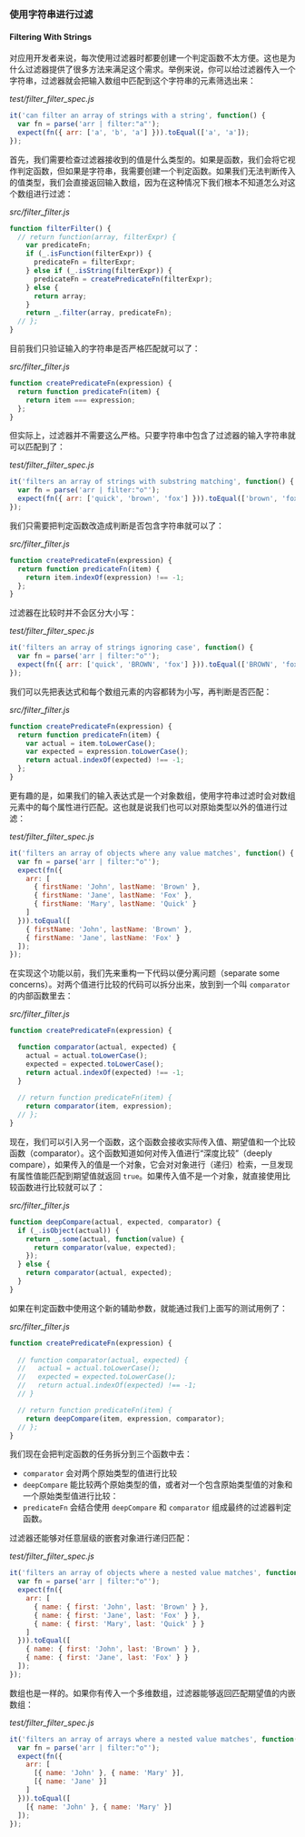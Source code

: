 ### 使用字符串进行过滤
#### Filtering With Strings

对应用开发者来说，每次使用过滤器时都要创建一个判定函数不太方便。这也是为什么过滤器提供了很多方法来满足这个需求。举例来说，你可以给过滤器传入一个字符串，过滤器就会把输入数组中匹配到这个字符串的元素筛选出来：

_test/filter_filter_spec.js_

```js
it('can filter an array of strings with a string', function() {
  var fn = parse('arr | filter:"a"');
  expect(fn({ arr: ['a', 'b', 'a'] })).toEqual(['a', 'a']);
});
```

首先，我们需要检查过滤器接收到的值是什么类型的。如果是函数，我们会将它视作判定函数，但如果是字符串，我需要创建一个判定函数。如果我们无法判断传入的值类型，我们会直接返回输入数组，因为在这种情况下我们根本不知道怎么对这个数组进行过滤：

_src/filter_filter.js_

```js
function filterFilter() {
  // return function(array, filterExpr) {
    var predicateFn;
    if (_.isFunction(filterExpr)) {
      predicateFn = filterExpr;
    } else if (_.isString(filterExpr)) {
      predicateFn = createPredicateFn(filterExpr);
    } else {
      return array;
    }
    return _.filter(array, predicateFn);
  // };
}
```

目前我们只验证输入的字符串是否严格匹配就可以了：

_src/filter_filter.js_

```js
function createPredicateFn(expression) {
  return function predicateFn(item) {
    return item === expression;
  };
}
```

但实际上，过滤器并不需要这么严格。只要字符串中包含了过滤器的输入字符串就可以匹配到了：

_test/filter_filter_spec.js_

```js
it('filters an array of strings with substring matching', function() {
  var fn = parse('arr | filter:"o"');
  expect(fn({ arr: ['quick', 'brown', 'fox'] })).toEqual(['brown', 'fox']);
});
```

我们只需要把判定函数改造成判断是否包含字符串就可以了：

_src/filter_filter.js_

```js
function createPredicateFn(expression) {
  return function predicateFn(item) {
    return item.indexOf(expression) !== -1;
  };
}
```

过滤器在比较时并不会区分大小写：

_test/filter_filter_spec.js_

```js
it('filters an array of strings ignoring case', function() {
  var fn = parse('arr | filter:"o"');
  expect(fn({ arr: ['quick', 'BROWN', 'fox'] })).toEqual(['BROWN', 'fox']);
});
```

我们可以先把表达式和每个数组元素的内容都转为小写，再判断是否匹配：

_src/filter_filter.js_

```js
function createPredicateFn(expression) {
  return function predicateFn(item) {
    var actual = item.toLowerCase();
    var expected = expression.toLowerCase();
    return actual.indexOf(expected) !== -1;
  };
}
```

更有趣的是，如果我们的输入表达式是一个对象数组，使用字符串过滤时会对数组元素中的每个属性进行匹配。这也就是说我们也可以对原始类型以外的值进行过滤：

_test/filter_filter_spec.js_

```js
it('filters an array of objects where any value matches', function() {
  var fn = parse('arr | filter:"o"');
  expect(fn({
    arr: [
      { firstName: 'John', lastName: 'Brown' },
      { firstName: 'Jane', lastName: 'Fox' },
      { firstName: 'Mary', lastName: 'Quick' }
    ]
  })).toEqual([
    { firstName: 'John', lastName: 'Brown' },
    { firstName: 'Jane', lastName: 'Fox' }
  ]);
});
```

在实现这个功能以前，我们先来重构一下代码以便分离问题（separate some concerns）。对两个值进行比较的代码可以拆分出来，放到到一个叫 `comparator` 的内部函数里去：

_src/filter_filter.js_

```js
function createPredicateFn(expression) {

  function comparator(actual, expected) {
    actual = actual.toLowerCase();
    expected = expected.toLowerCase();
    return actual.indexOf(expected) !== -1;
  }
  
  // return function predicateFn(item) {
    return comparator(item, expression);
  // };
}
```

现在，我们可以引入另一个函数，这个函数会接收实际传入值、期望值和一个比较函数（comparator）。这个函数知道如何对传入值进行“深度比较”（deeply compare），如果传入的值是一个对象，它会对对象进行（递归）检索，一旦发现有属性值能匹配到期望值就返回 `true`。如果传入值不是一个对象，就直接使用比较函数进行比较就可以了：

_src/filter_filter.js_

```js
function deepCompare(actual, expected, comparator) {
  if (_.isObject(actual)) {
    return _.some(actual, function(value) {
      return comparator(value, expected);
    });
  } else {
    return comparator(actual, expected);
  }
}
```

如果在判定函数中使用这个新的辅助参数，就能通过我们上面写的测试用例了：

_src/filter_filter.js_

```js
function createPredicateFn(expression) {
  
  // function comparator(actual, expected) {
  //   actual = actual.toLowerCase();
  //   expected = expected.toLowerCase();
  //   return actual.indexOf(expected) !== -1;
  // }

  // return function predicateFn(item) {
    return deepCompare(item, expression, comparator);
  // };
}
```

我们现在会把判定函数的任务拆分到三个函数中去：

- `comparator` 会对两个原始类型的值进行比较
- `deepCompare` 能比较两个原始类型的值，或者对一个包含原始类型值的对象和一个原始类型值进行比较：
- `predicateFn` 会结合使用 `deepCompare` 和 `comparator` 组成最终的过滤器判定函数。

过滤器还能够对任意层级的嵌套对象进行递归匹配：

_test/filter_filter_spec.js_

```js
it('filters an array of objects where a nested value matches', function() {
  var fn = parse('arr | filter:"o"');
  expect(fn({
    arr: [
      { name: { first: 'John', last: 'Brown' } },
      { name: { first: 'Jane', last: 'Fox' } },
      { name: { first: 'Mary', last: 'Quick' } }
    ]
  })).toEqual([
    { name: { first: 'John', last: 'Brown' } },
    { name: { first: 'Jane', last: 'Fox' } }
  ]);
});

```

数组也是一样的。如果你有传入一个多维数组，过滤器能够返回匹配期望值的内嵌数组：

_test/filter_filter_spec.js_

```js
it('filters an array of arrays where a nested value matches', function() {
  var fn = parse('arr | filter:"o"');
  expect(fn({
    arr: [
      [{ name: 'John' }, { name: 'Mary' }],
      [{ name: 'Jane' }]
    ]
  })).toEqual([
    [{ name: 'John' }, { name: 'Mary' }]
  ]);
});
```